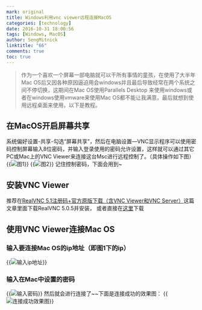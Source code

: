 ```yaml
---
mark: original
title: Windows利用vnc viewer远程连接MacOS
categories: [technology]
date: 2016-10-31 18:00:56
tags: [Windows, MacOS]
author: SengMitnick
linktitle: "66"
comments: true
toc: true
---
```

> 作为一个喜欢一个屏幕一部电脑就可以干所有事情的童孩，在使用了大半年Mac OS后又因各种原因逼迫用会windows并且最后导致经常在两个系统之间不停切换，这期间在Mac OS使用Parallels Desktop 来使用windows或者在windows使用vmware来使用Mac OS都不能让我满意，最后就想到使用远程桌面来使用，以下是教程。

<!--more-->

## 在MacOS开启屏幕共享
系统偏好设置-共享-勾选“屏幕共享”，然后在电脑设置—VNC显示程序可以使用密码控制屏幕输入8位密码，并输入登录使用的密码允许设置，这样就可以通过其它PC或Mac上的VNC Viewer来连接这台Msc进行远程控制了。（具体操作如下图）
{{<img name="1.jpg" caption="图1" alt="图1">}}
{{<img name="2.jpg" caption="图2" alt="图2">}}
记住控制密码，下面会用到~
## 安装VNC Viewer
推荐在[RealVNC 5.1注册码+官方原版下载（含VNC Viewer和VNC Server）](http://www.ihacksoft.com/vnc-realvnc-5.html)这篇文章里面下载RealVNC 5.0.5并安装，
或者直接在[这里](http://downloads.sengmitnick.com/RealVNC.Enterprise_iHackSoft.com_5.0.5.rar)下载
## 使用VNC Viewer连接Mac OS
### 输入要连接Mac OS的ip地址（即图1下的ip）
{{<img name="3.jpg" caption="输入ip地址" alt="输入ip地址">}}
### 输入在Mac中设置的密码
{{<img name="4.jpg" caption="输入密码" alt="输入密码">}}
然后就会进行连接了~~下面是连接成功的效果图：
{{<img name="5.jpg" caption="连接成功效果图" alt="连接成功效果图">}}
